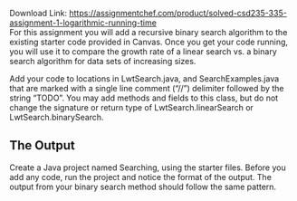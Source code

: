 Download Link: https://assignmentchef.com/product/solved-csd235-335-assignment-1-logarithmic-running-time
<br>
For this assignment you will add a recursive binary search algorithm to the existing starter code provided in Canvas. Once you get your code running, you will use it to compare the growth rate of a linear search vs. a binary search algorithm for data sets of increasing sizes.

Add your code to locations in LwtSearch.java, and SearchExamples.java that are marked with a single line comment (“//”) delimiter followed by the string “TODO”. You may add methods and fields to this class, but do not change the signature or return type of LwtSearch.linearSearch or LwtSearch.binarySearch.

<h2>The Output</h2>

Create a Java project named Searching, using the starter files. Before you add any code, run the project and notice the format of the output. The output from your binary search method should follow the same pattern.